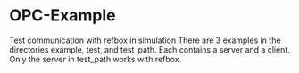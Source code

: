 # OPC-Example
Test communication with refbox in simulation
There are 3 examples in the directories example, test, and test_path. Each contains a server and a client. Only the server in test_path works with refbox.
